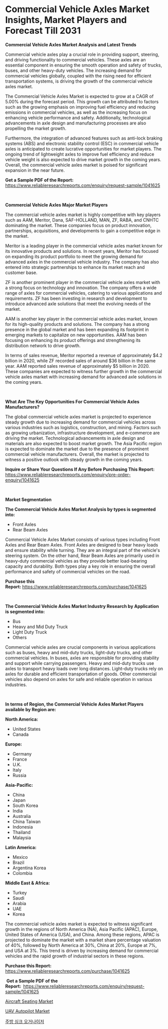 <p><h1>Commercial Vehicle Axles Market Insights, Market Players and Forecast Till 2031</h1></p><p><strong>Commercial Vehicle Axles Market Analysis and Latest Trends</strong></p>
<p><p>Commercial vehicle axles play a crucial role in providing support, steering, and driving functionality to commercial vehicles. These axles are an essential component in ensuring the smooth operation and safety of trucks, buses, and other heavy-duty vehicles. The increasing demand for commercial vehicles globally, coupled with the rising need for efficient transportation systems, is driving the growth of the commercial vehicle axles market.</p><p>The Commercial Vehicle Axles Market is expected to grow at a CAGR of 5.00% during the forecast period. This growth can be attributed to factors such as the growing emphasis on improving fuel efficiency and reducing emissions in commercial vehicles, as well as the increasing focus on enhancing vehicle performance and safety. Additionally, technological advancements in axle design and manufacturing processes are also propelling the market growth.</p><p>Furthermore, the integration of advanced features such as anti-lock braking systems (ABS) and electronic stability control (ESC) in commercial vehicle axles is anticipated to create lucrative opportunities for market players. The ongoing trend of lightweight axles to improve fuel efficiency and reduce vehicle weight is also expected to drive market growth in the coming years. Overall, the commercial vehicle axles market is poised for significant expansion in the near future.</p></p>
<p><strong>Get a Sample PDF of the Report:&nbsp;</strong> <a href="https://www.reliableresearchreports.com/enquiry/request-sample/1041625">https://www.reliableresearchreports.com/enquiry/request-sample/1041625</a></p>
<p>&nbsp;</p>
<p><strong>Commercial Vehicle Axles Major Market Players</strong></p>
<p><p>The commercial vehicle axles market is highly competitive with key players such as AAM, Meritor, Dana, SAF-HOLLAND, MAN, ZF, RABA, and CNHTC dominating the market. These companies focus on product innovation, partnerships, acquisitions, and developments to gain a competitive edge in the market.</p><p>Meritor is a leading player in the commercial vehicle axles market known for its innovative products and solutions. In recent years, Meritor has focused on expanding its product portfolio to meet the growing demand for advanced axles in the commercial vehicle industry. The company has also entered into strategic partnerships to enhance its market reach and customer base.</p><p>ZF is another prominent player in the commercial vehicle axles market with a strong focus on technology and innovation. The company offers a wide range of axles for commercial vehicles, catering to various applications and requirements. ZF has been investing in research and development to introduce advanced axle solutions that meet the evolving needs of the market.</p><p>AAM is another key player in the commercial vehicle axles market, known for its high-quality products and solutions. The company has a strong presence in the global market and has been expanding its footprint in emerging markets to capitalize on new opportunities. AAM has been focusing on enhancing its product offerings and strengthening its distribution network to drive growth.</p><p>In terms of sales revenue, Meritor reported a revenue of approximately $4.2 billion in 2020, while ZF recorded sales of around $36 billion in the same year. AAM reported sales revenue of approximately $5 billion in 2020. These companies are expected to witness further growth in the commercial vehicle axles market with increasing demand for advanced axle solutions in the coming years.</p></p>
<p>&nbsp;</p>
<p><strong>What Are The Key Opportunities For Commercial Vehicle Axles Manufacturers?</strong></p>
<p><p>The global commercial vehicle axles market is projected to experience steady growth due to increasing demand for commercial vehicles across various industries such as logistics, construction, and mining. Factors such as growing urbanization, infrastructure development, and e-commerce are driving the market. Technological advancements in axle design and materials are also expected to boost market growth. The Asia Pacific region is expected to dominate the market due to the presence of prominent commercial vehicle manufacturers. Overall, the market is projected to witness a positive outlook with steady growth in the coming years.</p></p>
<p><strong>Inquire or Share Your Questions If Any Before Purchasing This Report:</strong> <a href="https://www.reliableresearchreports.com/enquiry/pre-order-enquiry/1041625">https://www.reliableresearchreports.com/enquiry/pre-order-enquiry/1041625</a></p>
<p>&nbsp;</p>
<p><strong>Market Segmentation</strong></p>
<p><strong>The Commercial Vehicle Axles Market Analysis by types is segmented into:</strong></p>
<p><ul><li>Front Axles</li><li>Rear Beam Axles</li></ul></p>
<p><p>Commercial Vehicle Axles Market consists of various types including Front Axles and Rear Beam Axles. Front Axles are designed to bear heavy loads and ensure stability while turning. They are an integral part of the vehicle's steering system. On the other hand, Rear Beam Axles are primarily used in heavy-duty commercial vehicles as they provide better load-bearing capacity and durability. Both types play a key role in ensuring the overall performance and safety of commercial vehicles on the road.</p></p>
<p><strong>Purchase this Report:&nbsp;</strong><a href="https://www.reliableresearchreports.com/purchase/1041625">https://www.reliableresearchreports.com/purchase/1041625</a></p>
<p>&nbsp;</p>
<p><strong>The Commercial Vehicle Axles Market Industry Research by Application is segmented into:</strong></p>
<p><ul><li>Bus</li><li>Heavy and Mid Duty Truck</li><li>Light Duty Truck</li><li>Others</li></ul></p>
<p><p>Commercial vehicle axles are crucial components in various applications such as buses, heavy and mid-duty trucks, light-duty trucks, and other commercial vehicles. In buses, axles are responsible for providing stability and support while carrying passengers. Heavy and mid-duty trucks use axles to transport heavy loads over long distances. Light-duty trucks rely on axles for durable and efficient transportation of goods. Other commercial vehicles also depend on axles for safe and reliable operation in various industries.</p></p>
<p>&nbsp;</p>
<p><strong>In terms of Region, the Commercial Vehicle Axles Market Players available by Region are:</strong></p>
<p>
    <p> <strong> North America: </strong>
        <ul>
            <li>United States</li>
            <li>Canada</li>
        </ul>
        </p> 
    <p> <strong> Europe: </strong>
        <ul>
            <li>Germany</li>
            <li>France</li>
            <li>U.K.</li>
            <li>Italy</li>
            <li>Russia</li>
        </ul>
        </p> 
    <p> <strong> Asia-Pacific: </strong>
        <ul>
            <li>China</li>
            <li>Japan</li>
            <li>South Korea</li>
            <li>India</li>
            <li>Australia</li>
            <li>China Taiwan</li>
            <li>Indonesia</li>
            <li>Thailand</li>
            <li>Malaysia</li>
        </ul>
        </p> 
    <p> <strong> Latin America: </strong>
        <ul>
            <li>Mexico</li>
            <li>Brazil</li>
            <li>Argentina Korea</li>
            <li>Colombia</li>
        </ul>
        </p> 
    <p> <strong> Middle East & Africa: </strong>
        <ul>
            <li>Turkey</li>
            <li>Saudi</li>
            <li>Arabia</li>
            <li>UAE</li>
            <li>Korea</li>
        </ul>
    </p>
    </p>
<p><p>The commercial vehicle axles market is expected to witness significant growth in the regions of North America (NA), Asia Pacific (APAC), Europe, United States of America (USA), and China. Among these regions, APAC is projected to dominate the market with a market share percentage valuation of 40%, followed by North America at 30%, China at 20%, Europe at 7%, and USA at 3%. This trend is driven by increasing demand for commercial vehicles and the rapid growth of industrial sectors in these regions.</p></p>
<p><strong>Purchase this Report: </strong><a href="https://www.reliableresearchreports.com/purchase/1041625">https://www.reliableresearchreports.com/purchase/1041625</a></p>
<p>&nbsp;<strong>Get a Sample PDF of the Report:&nbsp;&nbsp;</strong><a href="https://www.reliableresearchreports.com/enquiry/request-sample/1041625">https://www.reliableresearchreports.com/enquiry/request-sample/1041625</a></p>
<p><strong></strong></p>
<p><p><a href="https://github.com/gulaimolin/Market-Research-Report-List-3/blob/main/aircraft-seating-market.md">Aircraft Seating Market</a></p><p><a href="https://github.com/mauripalmi/Market-Research-Report-List-2/blob/main/uav-autopilot-market.md">UAV Autopilot Market</a></p><p><a href="https://medium.com/@grozeliatrueheartb2i231y9/%EC%A3%BC%EB%B0%A9-%EC%8B%B1%ED%81%AC-%EC%A0%95%EB%A6%AC%ED%95%A8-%EC%8B%9C%EC%9E%A5%EC%9D%80-%EC%8B%9C%EC%9E%A5-%EC%A0%90%EC%9C%A0%EC%9C%A8-%EC%8B%9C%EC%9E%A5-%EB%8F%99%ED%96%A5-%EB%B0%8F-%EC%8B%9C%EC%9E%A5-%EC%84%B1%EC%9E%A5%EC%97%90-%EA%B4%80%ED%95%9C-%EC%A0%95%EB%B3%B4%EB%A5%BC-%EC%A0%9C%EA%B3%B5%ED%95%A9%EB%8B%88%EB%8B%A4-780a0580aa71">주방 싱크 오거나이저</a></p></p>
